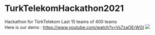 # TurkTelekomHackathon2021
Hackathon for TürkTelekom Last 15 teams of 400 teams<br>
Here is our demo : https://www.youtube.com/watch?v=Vs7zaOErWGI
![](https://res.cloudinary.com/dm04dwplq/image/upload/v1622280172/belge_lt2rmh.png)
